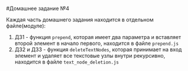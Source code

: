 #Домашнее задание №4

Каждая часть домашнего задания находится в отдельном файле(модуле):

1. ДЗ1 - функция `prepend`, которая имеет два параметра и вставляет второй элемент в начало первого, находится в файле `prepend.js`
2. ДЗ2 и ДЗ3 - функция `deleteTextNodes`, которая принимает на вход элемент и удаляет все текстовые узлы внутри рекурсивно, находится в файле `text_node_deletion.js`
